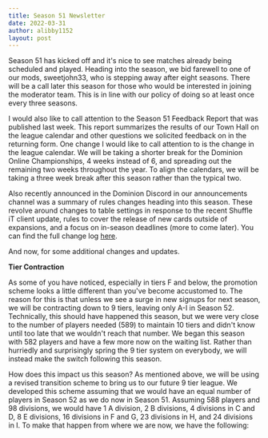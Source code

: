 ```yaml
---
title: Season 51 Newsletter
date: 2022-03-31
author: alibby1152
layout: post
---
```

Season 51 has kicked off and it's nice to see matches already being scheduled and played. Heading into the season, we bid farewell to one of our mods, sweetjohn33, who is stepping away after eight seasons. There will be a call later this season for those who would be interested in joining the moderator team. This is in line with our policy of doing so at least once every three seasons.

I would also like to call attention to the Season 51 Feedback Report that was published last week. This report summarizes the results of our Town Hall on the league calendar and other questions we solicited feedback on in the returning form. One change I would like to call attention to is the change in the league calendar. We will be taking a shorter break for the Dominion Online Championships, 4 weeks instead of 6, and spreading out the remaining two weeks throughout the year. To align the calendars, we will be taking a three week break after this season rather than the typical two.

Also recently announced in the Dominion Discord in our announcements channel was a summary of rules changes heading into this season. These revolve around changes to table settings in response to the recent Shuffle iT client update, rules to cover the release of new cards outside of expansions, and a focus on in-season deadlines (more to come later). You can find the full change log [here](https://dominionleague.org/rules-changelog).

And now, for some additional changes and updates.

**Tier Contraction**

As some of you have  noticed, especially in tiers F and below, the promotion scheme looks a little different than you've become accustomed to. The reason for this is that unless we see a surge in new signups for next season, we will be contracting down to 9 tiers, leaving only A-I in Season 52. Technically, this should have happened this season, but we were very close to the number of players needed (589) to maintain 10 tiers and didn't know until too late that we wouldn't reach that number. We began this season with 582 players and have a few more now on the waiting list. Rather than hurriedly and surprisingly spring the 9 tier system on everybody, we will instead make the switch following this season.

How does this impact us this season? As mentioned above, we will be using a revised transition scheme to bring us to our future 9 tier league. We developed this scheme assuming that we would have an equal number of players in Season 52 as we do now in Season 51. Assuming 588 players and 98 divisions, we would have 1 A division, 2 B divisions, 4 divisions in C and D, 8 E divisions, 16 divisions in F and G, 23 divisions in H, and 24 divisions in I. To make that happen from where we are now, we have the following: